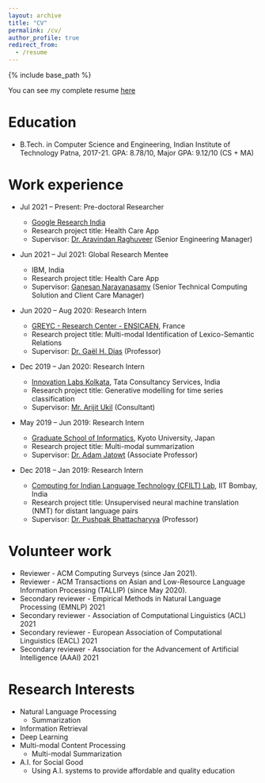 ```yaml
---
layout: archive
title: "CV"
permalink: /cv/
author_profile: true
redirect_from:
  - /resume
---
```


{% include base_path %}

You can see my complete resume [here](/files/cv.pdf)

Education
======
* B.Tech. in Computer Science and Engineering, Indian Institute of Technology Patna, 2017-21. GPA: 8.78/10, Major GPA: 9.12/10 (CS + MA)

Work experience
======

* Jul 2021 – Present: Pre-doctoral Researcher
  * [Google Research India](https://research.google/locations/india/)
  * Research project title: Health Care App
  * Supervisor: [Dr. Aravindan Raghuveer](https://www.linkedin.com/in/aravindan-raghuveer-9a724234) (Senior Engineering Manager)


* Jun 2021 – Jul 2021: Global Research Mentee
  * IBM, India
  * Research project title: Health Care App
  * Supervisor: [Ganesan Narayanasamy](https://www.linkedin.com/in/ganesannarayanasamy/) (Senior Technical Computing Solution and Client Care Manager)

* Jun 2020 – Aug 2020: Research Intern
  * [GREYC - Research Center - ENSICAEN](https://www.ensicaen.fr/en/research/greyc/), France
  * Research project title: Multi-modal Identification of Lexico-Semantic Relations
  * Supervisor: [Dr. Gaël H. Dias](https://dias.users.greyc.fr/) (Professor)

* Dec 2019 – Jan 2020: Research Intern
  * [Innovation Labs Kolkata](https://www.tcs.com/research-and-innovation), Tata Consultancy Services, India
  * Research project title: Generative modelling for time series classification
  * Supervisor: [Mr. Arijit Ukil](https://www.linkedin.com/in/arijitukil?originalSubdomain=in) (Consultant)

* May 2019 – Jun 2019: Research Intern
  * [Graduate School of Informatics](http://www.i.kyoto-u.ac.jp/en/), Kyoto University, Japan
  * Research project title: Multi-modal summarization
  * Supervisor: [Dr. Adam Jatowt](https://adammo12.github.io/adamjatowt/) (Associate Professor)

* Dec 2018 – Jan 2019: Research Intern
  * [Computing for Indian Language Technology (CFILT) Lab](http://www.cfilt.iitb.ac.in/), IIT Bombay, India
  * Research project title: Unsupervised neural machine translation (NMT) for distant language pairs
  * Supervisor: [Dr. Pushpak Bhattacharyya](https://www.cse.iitb.ac.in/~pb/) (Professor)
  
Volunteer work
======
* Reviewer - ACM Computing Surveys (since Jan 2021).
* Reviewer - ACM Transactions on Asian and Low-Resource Language Information Processing (TALLIP) (since May 2020).
* Secondary reviewer - Empirical Methods in Natural Language Processing (EMNLP) 2021
* Secondary reviewer - Association of Computational Linguistics (ACL) 2021
* Secondary reviewer - European Association of Computational Linguistics (EACL) 2021
* Secondary reviewer - Association for the Advancement of Artificial Intelligence (AAAI) 2021

Research Interests
======
* Natural Language Processing
  * Summarization
* Information Retrieval
* Deep Learning
* Multi-modal Content Processing
  * Multi-modal Summarization
* A.I. for Social Good
  * Using A.I. systems to provide affordable and quality education


<!-- Skills
======
* Skill 1
* Skill 2
  * Sub-skill 2.1
  * Sub-skill 2.2
  * Sub-skill 2.3
* Skill 3 -->

<!-- Publications
======
  <ul>{% for post in site.publications %}
    {% include archive-single-cv.html %}
  {% endfor %}</ul> -->
  
<!-- Talks
======
  <ul>{% for post in site.talks %}
    {% include archive-single-talk-cv.html %}
  {% endfor %}</ul> -->
  
<!-- Teaching
======
  <ul>{% for post in site.teaching %}
    {% include archive-single-cv.html %}
  {% endfor %}</ul> -->
  
<!-- Service and leadership
======
* Currently signed in to 43 different slack teams -->
